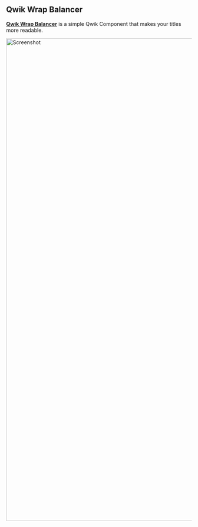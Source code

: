 ## Qwik Wrap Balancer

[**Qwik Wrap Balancer**](https://github.com/harshmangalam/qwik-wrap-balancer) is a simple Qwik Component that makes your titles more readable.


<img width="1311" alt="Screenshot" src="https://github.com/harshmangalam/qwik-wrap-balancer/assets/57381638/d315e71d-f95d-44cf-9d70-faf6f7b82b66">
